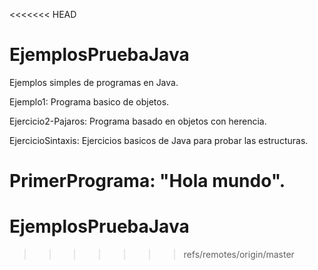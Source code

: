 <<<<<<< HEAD
# EjemplosPruebaJava

Ejemplos simples de programas en Java.

Ejemplo1: Programa basico de objetos.

Ejercicio2-Pajaros: Programa basado en objetos con herencia.

EjercicioSintaxis: Ejercicios basicos de Java para probar las estructuras.

PrimerPrograma: "Hola mundo".
=======
# EjemplosPruebaJava
>>>>>>> refs/remotes/origin/master
